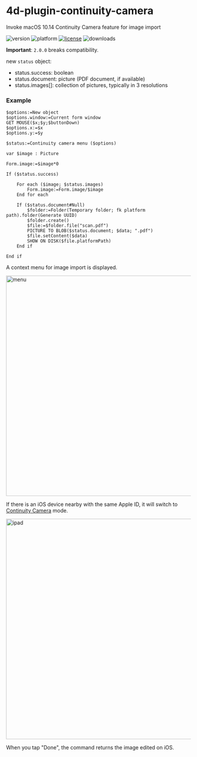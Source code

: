 # 4d-plugin-continuity-camera
Invoke macOS 10.14 Continuity Camera feature for image import

![version](https://img.shields.io/badge/version-18%2B-EB8E5F)
![platform](https://img.shields.io/static/v1?label=platform&message=mac-intel%20|%20mac-arm&color=blue)
[![license](https://img.shields.io/github/license/miyako/4d-plugin-continuity-camera)](LICENSE)
![downloads](https://img.shields.io/github/downloads/miyako/4d-plugin-continuity-camera/total)

**Important**: `2.0.0` breaks compatibility.

new `status` object:

* status.success: boolean
* status.document: picture (PDF document, if available)
* status.images[]: collection of pictures, typically in 3 resolutions


### Example

```4d
$options:=New object
$options.window:=Current form window
GET MOUSE($x;$y;$buttonDown)
$options.x:=$x
$options.y:=$y

$status:=Continuity camera menu ($options)

var $image : Picture

Form.image:=$image*0

If ($status.success)
	
	For each ($image; $status.images)
		Form.image:=Form.image/$image
	End for each 
	
	If ($status.document#Null)
		$folder:=Folder(Temporary folder; fk platform path).folder(Generate UUID)
		$folder.create()
		$file:=$folder.file("scan.pdf")
		PICTURE TO BLOB($status.document; $data; ".pdf")
		$file.setContent($data)
		SHOW ON DISK($file.platformPath)
	End if 
	
End if 
```

A context menu for image import is displayed.

<img width="600" alt="menu" src="https://user-images.githubusercontent.com/1725068/131959990-34a71741-ad9b-40e3-9f4c-32f84c803317.png">

If there is an iOS device nearby with the same Apple ID, it will switch to [Continuity Camera](https://developer.apple.com/documentation/appkit/supporting_continuity_camera_in_your_mac_app?language=objc) mode.

<img width="600" alt="ipad" src="https://user-images.githubusercontent.com/1725068/131960007-06262440-56a4-453b-bbdb-dd54a06ef62d.jpeg">

When you tap "Done", the command returns the image edited on iOS.
